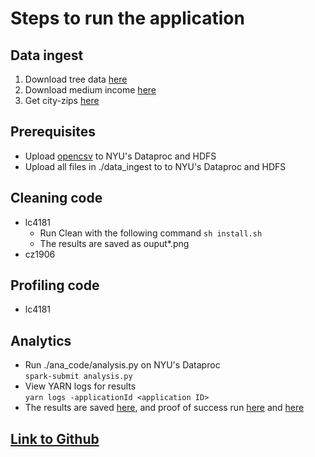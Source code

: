 # Steps to run the application

## Data ingest
1. Download tree data [here](https://data.cityofnewyork.us/Environment/2015-Street-Tree-Census-Tree-Data/pi5s-9p35)
2. Download medium income [here](https://data.cccnewyork.org/data/download#0,8/66)
3. Get city-zips [here](./data_ingest/city_zips.csv)

## Prerequisites
- Upload [opencsv](./opencsv-5.7.1.jar) to NYU's Dataproc and HDFS
- Upload all files in ./data_ingest to to NYU's Dataproc and HDFS

## Cleaning code
- lc4181 <br>
    - Run Clean with the following command
    ```sh install.sh```
    - The results are saved as ouput*.png
- cz1906 <br>


## Profiling code
- lc4181 <br>

## Analytics
- Run ./ana_code/analysis.py on NYU's Dataproc <br>
```spark-submit analysis.py```
- View YARN logs for results <br>
```yarn logs -applicationId <application ID>```
- The results are saved [here](./ana_code/result.txt), and proof of success run [here](./ana_code/output1.png) and [here](./ana_code/output2.png)

## [Link to Github](https://github.com/charliecai00/Tree-Versus-Income)